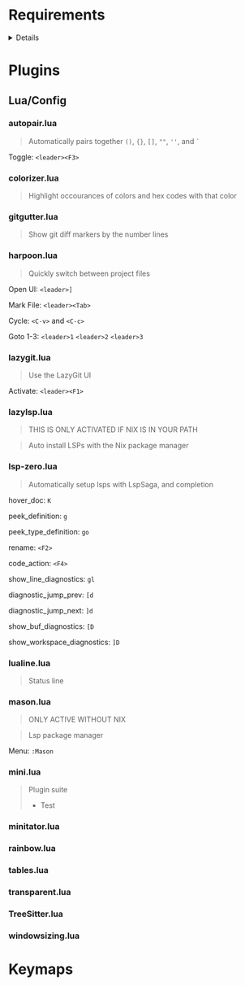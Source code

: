
# Requirements

<details>

- wget
- gcc
- ripgrep
- fd

- git
    - lazygit

- tree-sitter
    - nodejs

- Neovim (0.10+)

- Nerd Font

- (Optional)
    - Nix package manager

</details>

# Plugins

## Lua/Config

### autopair.lua

> Automatically pairs together `()`, `{}`, `[]`, `""`, `''`, and `` ` ``

Toggle: `<leader><F3>`

### colorizer.lua

> Highlight occourances of colors and hex codes with that color

### gitgutter.lua

> Show git diff markers by the number lines

### harpoon.lua

> Quickly switch between project files

Open UI: `<leader>]`

Mark File: `<leader><Tab>`

Cycle: `<C-v>` and `<C-c>`

Goto 1-3: `<leader>1` `<leader>2` `<leader>3`

### lazygit.lua

> Use the LazyGit UI

Activate: `<leader><F1>`

### lazylsp.lua

> THIS IS ONLY ACTIVATED IF NIX IS IN YOUR PATH

> Auto install LSPs with the Nix package manager


### lsp-zero.lua

> Automatically setup lsps with LspSaga, and completion

hover_doc: `K`

peek_definition: `g`

peek_type_definition: `go`

rename: `<F2>`

code_action: `<F4>`

show_line_diagnostics: `gl`

diagnostic_jump_prev: `[d `

diagnostic_jump_next: `]d`

show_buf_diagnostics: `[D`

show_workspace_diagnostics: `]D`

### lualine.lua

> Status line

### mason.lua

> ONLY ACTIVE WITHOUT NIX

> Lsp package manager

Menu: `:Mason`

### mini.lua

> Plugin suite 
> - Test

### minitator.lua

### rainbow.lua

### tables.lua

### transparent.lua

### TreeSitter.lua

### windowsizing.lua


# Keymaps



